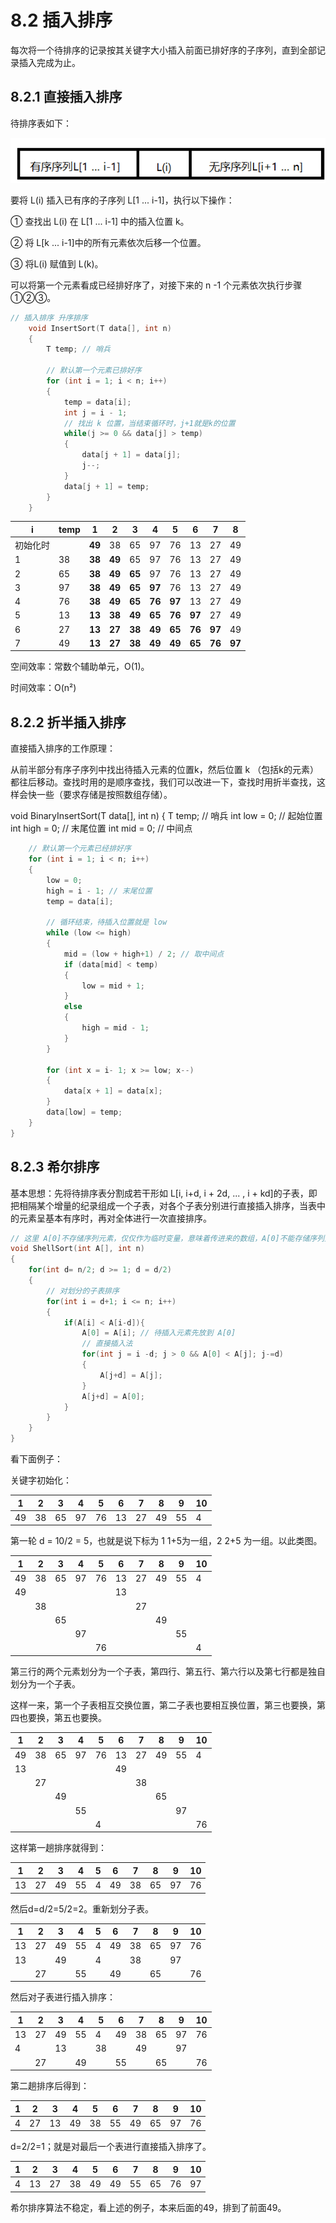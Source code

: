 # 8.2	插入排序

每次将一个待排序的记录按其关键字大小插入前面已排好序的子序列，直到全部记录插入完成为止。

## 8.2.1	直接插入排序

待排序表如下：

![直接排序1](pictures/8-2-1-1.png)

要将 L(i) 插入已有序的子序列 L[1 ... i-1]，执行以下操作：

① 查找出 L(i) 在 L[1 ... i-1] 中的插入位置 k。

② 将 L[k ... i-1]中的所有元素依次后移一个位置。

③ 将L(i) 赋值到 L(k)。

可以将第一个元素看成已经排好序了，对接下来的 n -1 个元素依次执行步骤 ①②③。

```c++
// 插入排序 升序排序
	void InsertSort(T data[], int n)
	{
		T temp; // 哨兵

		// 默认第一个元素已排好序
		for (int i = 1; i < n; i++)
		{
			temp = data[i];
			int j = i - 1;
			// 找出 k 位置，当结束循环时，j+1就是k的位置
			while(j >= 0 && data[j] > temp)
			{
				data[j + 1] = data[j];
				j--;
			}
			data[j + 1] = temp;
		}
	}
```

| i        | temp | 1      | 2      | 3      | 4      | 5      | 6      | 7      | 8      |
| -------- | ---- | ------ | ------ | ------ | ------ | ------ | ------ | ------ | ------ |
| 初始化时 |      | **49** | 38     | 65     | 97     | 76     | 13     | 27     | 49     |
| 1        | 38   | **38** | **49** | 65     | 97     | 76     | 13     | 27     | 49     |
| 2        | 65   | **38** | **49** | **65** | 97     | 76     | 13     | 27     | 49     |
| 3        | 97   | **38** | **49** | **65** | **97** | 76     | 13     | 27     | 49     |
| 4        | 76   | **38** | **49** | **65** | **76** | **97** | 13     | 27     | 49     |
| 5        | 13   | **13** | **38** | **49** | **65** | **76** | **97** | 27     | 49     |
| 6        | 27   | **13** | **27** | **38** | **49** | **65** | **76** | **97** | 49     |
| 7        | 49   | **13** | **27** | **38** | **49** | **49** | **65** | **76** | **97** |

空间效率：常数个辅助单元，O(1)。

时间效率：O(n²)

## 8.2.2	折半插入排序

直接插入排序的工作原理：

从前半部分有序子序列中找出待插入元素的位置k，然后位置 k （包括k的元素）都往后移动。查找时用的是顺序查找，我们可以改进一下，查找时用折半查找，这样会快一些（要求存储是按照数组存储）。

void BinaryInsertSort(T data[], int n)
	{
		T temp; // 哨兵
		int low = 0; // 起始位置
		int high = 0; // 末尾位置
		int mid = 0;	// 中间点

```c++
	// 默认第一个元素已经排好序
	for (int i = 1; i < n; i++)
	{
		low = 0;
		high = i - 1; // 末尾位置
		temp = data[i];
        
        // 循环结束，待插入位置就是 low
		while (low <= high)
		{
			mid = (low + high+1) / 2; // 取中间点
			if (data[mid] < temp)
			{
				low = mid + 1;
			}
			else
			{
				high = mid - 1;
			}
		}

		for (int x = i- 1; x >= low; x--)
		{
			data[x + 1] = data[x];
		}
		data[low] = temp;
	}
}
```

## 8.2.3	希尔排序

基本思想：先将待排序表分割成若干形如 L[i, i+d, i + 2d, ... , i + kd]的子表，即把相隔某个增量的纪录组成一个子表，对各个子表分别进行直接插入排序，当表中的元素呈基本有序时，再对全体进行一次直接排序。

```c++
// 这里 A[0]不存储序列元素，仅仅作为临时变量，意味着传进来的数组，A[0]不能存储序列元素
void ShellSort(int A[], int n)
{
    for(int d= n/2; d >= 1; d = d/2)
    {
        // 对划分的子表排序
        for(int i = d+1; i <= n; i++)
        {
            if(A[i] < A[i-d]){
                A[0] = A[i]; // 待插入元素先放到 A[0]
                // 直接插入法
                for(int j = i -d; j > 0 && A[0] < A[j]; j-=d)
                {
                    A[j+d] = A[j];
                }
                A[j+d] = A[0];
            }
        }
    }
}
```

看下面例子：

关键字初始化：

| 1    | 2    | 3    | 4    | 5    | 6    | 7    | 8    | 9    | 10   |
| ---- | ---- | ---- | ---- | ---- | ---- | ---- | ---- | ---- | ---- |
| 49   | 38   | 65   | 97   | 76   | 13   | 27   | 49   | 55   | 4    |

第一轮 d = 10/2 = 5，也就是说下标为 1 1+5为一组，2 2+5 为一组。以此类图。

| 1    | 2    | 3    | 4    | 5    | 6    | 7    | 8    | 9    | 10   |
| ---- | ---- | ---- | ---- | ---- | ---- | ---- | ---- | ---- | ---- |
| 49   | 38   | 65   | 97   | 76   | 13   | 27   | 49   | 55   | 4    |
| 49   |      |      |      |      | 13   |      |      |      |      |
|      | 38   |      |      |      |      | 27   |      |      |      |
|      |      | 65   |      |      |      |      | 49   |      |      |
|      |      |      | 97   |      |      |      |      | 55   |      |
|      |      |      |      | 76   |      |      |      |      | 4    |

第三行的两个元素划分为一个子表，第四行、第五行、第六行以及第七行都是独自划分为一个子表。

这样一来，第一个子表相互交换位置，第二子表也要相互换位置，第三也要换，第四也要换，第五也要换。

| 1    | 2    | 3    | 4    | 5    | 6    | 7    | 8    | 9    | 10   |
| ---- | ---- | ---- | ---- | ---- | ---- | ---- | ---- | ---- | ---- |
| 49   | 38   | 65   | 97   | 76   | 13   | 27   | 49   | 55   | 4    |
| 13   |      |      |      |      | 49   |      |      |      |      |
|      | 27   |      |      |      |      | 38   |      |      |      |
|      |      | 49   |      |      |      |      | 65   |      |      |
|      |      |      | 55   |      |      |      |      | 97   |      |
|      |      |      |      | 4    |      |      |      |      | 76   |

这样第一趟排序就得到：

| 1    | 2    | 3    | 4    | 5    | 6    | 7    | 8    | 9    | 10   |
| ---- | ---- | ---- | ---- | ---- | ---- | ---- | ---- | ---- | ---- |
| 13   | 27   | 49   | 55   | 4    | 49   | 38   | 65   | 97   | 76   |

然后d=d/2=5/2=2。重新划分子表。

| 1    | 2    | 3    | 4    | 5    | 6    | 7    | 8    | 9    | 10   |
| ---- | ---- | ---- | ---- | ---- | ---- | ---- | ---- | ---- | ---- |
| 13   | 27   | 49   | 55   | 4    | 49   | 38   | 65   | 97   | 76   |
| 13   |      | 49   |      | 4    |      | 38   |      | 97   |      |
|      | 27   |      | 55   |      | 49   |      | 65   |      | 76   |

然后对子表进行插入排序：

| 1    | 2    | 3    | 4    | 5    | 6    | 7    | 8    | 9    | 10   |
| ---- | ---- | ---- | ---- | ---- | ---- | ---- | ---- | ---- | ---- |
| 13   | 27   | 49   | 55   | 4    | 49   | 38   | 65   | 97   | 76   |
| 4    |      | 13   |      | 38   |      | 49   |      | 97   |      |
|      | 27   |      | 49   |      | 55   |      | 65   |      | 76   |

第二趟排序后得到：

| 1    | 2    | 3    | 4    | 5    | 6    | 7    | 8    | 9    | 10   |
| ---- | ---- | ---- | ---- | ---- | ---- | ---- | ---- | ---- | ---- |
| 4    | 27   | 13   | 49   | 38   | 55   | 49   | 65   | 97   | 76   |

d=2/2=1；就是对最后一个表进行直接插入排序了。

| 1    | 2    | 3    | 4    | 5    | 6    | 7    | 8    | 9    | 10   |
| ---- | ---- | ---- | ---- | ---- | ---- | ---- | ---- | ---- | ---- |
| 4    | 13   | 27   | 38   | 49   | 49   | 55   | 65   | 76   | 97   |

希尔排序算法不稳定，看上述的例子，本来后面的49，排到了前面49。